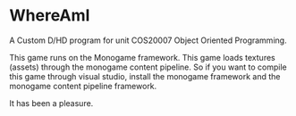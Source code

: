 # WhereAmI
A Custom D/HD program for unit COS20007 Object Oriented Programming. 

This game runs on the Monogame framework. This game loads textures (assets) through the monogame content pipeline. So if you want to compile this game through visual studio, install the monogame framework and the monogame content pipeline framework.

It has been a pleasure.
